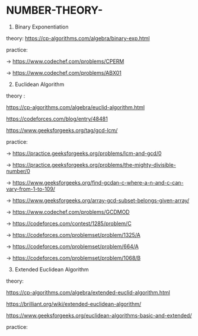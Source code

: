 # NUMBER-THEORY-
  
   
   1) Binary Exponentiation 

   theory:  https://cp-algorithms.com/algebra/binary-exp.html
  
   practice:  
   
   -> https://www.codechef.com/problems/CPERM
  
   -> https://www.codechef.com/problems/ABX01
   
   2) Euclidean Algorithm
   
   theory : 
   
   https://cp-algorithms.com/algebra/euclid-algorithm.html
   
   https://codeforces.com/blog/entry/48481
            
   https://www.geeksforgeeks.org/tag/gcd-lcm/
   
   
            
  practice:
  
  -> https://practice.geeksforgeeks.org/problems/lcm-and-gcd/0
  
  -> https://practice.geeksforgeeks.org/problems/the-mighty-divisible-number/0
  
  -> https://www.geeksforgeeks.org/find-gcdan-c-where-a-n-and-c-can-vary-from-1-to-109/
  
  -> https://www.geeksforgeeks.org/array-gcd-subset-belongs-given-array/
 
  -> https://www.codechef.com/problems/GCDMOD
  
  -> https://codeforces.com/contest/1285/problem/C
  
  -> https://codeforces.com/problemset/problem/1325/A
  
  -> https://codeforces.com/problemset/problem/664/A
  
  -> https://codeforces.com/problemset/problem/1068/B
  
  
  3) Extended Euclidean Algorithm
  
  theory:
  
  https://cp-algorithms.com/algebra/extended-euclid-algorithm.html
  
  https://brilliant.org/wiki/extended-euclidean-algorithm/
  
  https://www.geeksforgeeks.org/euclidean-algorithms-basic-and-extended/
  
  
  practice:
  
  
  
  
  
  
  
  
